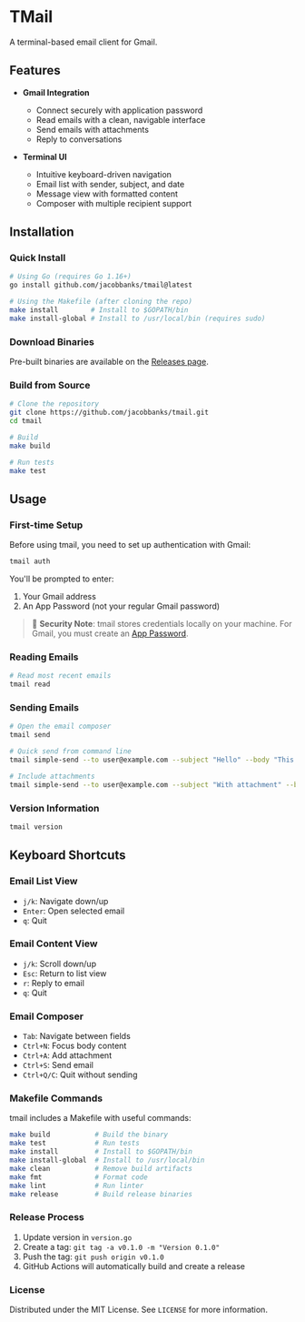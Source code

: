 # TMail

A terminal-based email client for Gmail.

## Features
- **Gmail Integration**
  - Connect securely with application password
  - Read emails with a clean, navigable interface
  - Send emails with attachments
  - Reply to conversations

- **Terminal UI**
  - Intuitive keyboard-driven navigation
  - Email list with sender, subject, and date
  - Message view with formatted content
  - Composer with multiple recipient support

## Installation

### Quick Install

```bash
# Using Go (requires Go 1.16+)
go install github.com/jacobbanks/tmail@latest

# Using the Makefile (after cloning the repo)
make install        # Install to $GOPATH/bin
make install-global # Install to /usr/local/bin (requires sudo)
```

### Download Binaries

Pre-built binaries are available on the [Releases page](https://github.com/jacobbanks/tmail/releases).

### Build from Source

```bash
# Clone the repository
git clone https://github.com/jacobbanks/tmail.git
cd tmail

# Build
make build

# Run tests
make test
```

## Usage

### First-time Setup

Before using tmail, you need to set up authentication with Gmail:

```bash
tmail auth
```

You'll be prompted to enter:
1. Your Gmail address
2. An App Password (not your regular Gmail password)

> 🔑 **Security Note**: tmail stores credentials locally on your machine. For Gmail, you must create an [App Password](https://support.google.com/accounts/answer/185833).

### Reading Emails

```bash
# Read most recent emails
tmail read
```

### Sending Emails

```bash
# Open the email composer
tmail send

# Quick send from command line
tmail simple-send --to user@example.com --subject "Hello" --body "This is a test email"

# Include attachments
tmail simple-send --to user@example.com --subject "With attachment" --body "See attached file" --attach path/to/file.pdf
```

### Version Information

```bash
tmail version
```

## Keyboard Shortcuts

### Email List View
- `j/k`: Navigate down/up
- `Enter`: Open selected email
- `q`: Quit

### Email Content View
- `j/k`: Scroll down/up
- `Esc`: Return to list view
- `r`: Reply to email
- `q`: Quit

### Email Composer
- `Tab`: Navigate between fields
- `Ctrl+N`: Focus body content
- `Ctrl+A`: Add attachment
- `Ctrl+S`: Send email
- `Ctrl+Q/C`: Quit without sending

### Makefile Commands
tmail includes a Makefile with useful commands:

```bash
make build           # Build the binary
make test            # Run tests
make install         # Install to $GOPATH/bin
make install-global  # Install to /usr/local/bin
make clean           # Remove build artifacts
make fmt             # Format code
make lint            # Run linter
make release         # Build release binaries
```

### Release Process

1. Update version in `version.go`
2. Create a tag: `git tag -a v0.1.0 -m "Version 0.1.0"`
3. Push the tag: `git push origin v0.1.0`
4. GitHub Actions will automatically build and create a release

### License

Distributed under the MIT License. See `LICENSE` for more information.
